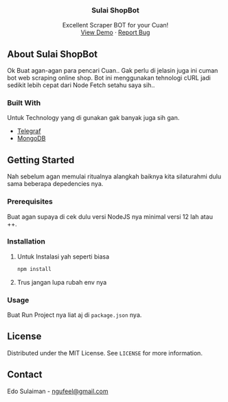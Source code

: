 <p align="center">
  <h3 align="center">Sulai ShopBot</h3>

  <p align="center">
    Excellent Scraper BOT for your Cuan!
    <br />
    <a href="https://t.me/ikosulaibot">View Demo</a>
    ·
    <a href="https://github.com/Edolf/Telegram-Shopee-CRUD/issues">Report Bug</a>
  </p>
</p>

## About Sulai ShopBot

Ok Buat agan-agan para pencari Cuan.. Gak perlu di jelasin juga ini cuman bot web scraping online shop. Bot ini menggunakan tehnologi cURL jadi sedikit lebih cepat dari Node Fetch setahu saya sih..

### Built With

Untuk Technology yang di gunakan gak banyak juga sih gan.
* [Telegraf](https://telegraf.js.org/)
* [MongoDB](https://www.mongodb.com/)

## Getting Started

Nah sebelum agan memulai ritualnya alangkah baiknya kita silaturahmi dulu sama beberapa depedencies nya.

### Prerequisites

Buat agan supaya di cek dulu versi NodeJS nya minimal versi 12 lah atau ++.

### Installation

1. Untuk Instalasi yah seperti biasa
   ```sh
   npm install
   ```
2. Trus jangan lupa rubah env nya

### Usage

Buat Run Project nya liat aj di `package.json` nya.

## License

Distributed under the MIT License. See `LICENSE` for more information.

## Contact

Edo Sulaiman - ngufeel@gmail.com